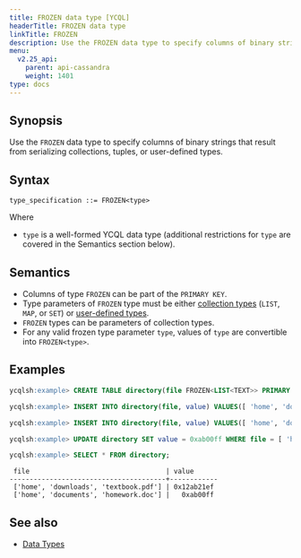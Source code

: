 ```yaml
---
title: FROZEN data type [YCQL]
headerTitle: FROZEN data type
linkTitle: FROZEN
description: Use the FROZEN data type to specify columns of binary strings that result from serializing collections, tuples, or user-defined types.
menu:
  v2.25_api:
    parent: api-cassandra
    weight: 1401
type: docs
---
```


## Synopsis

Use the `FROZEN` data type to specify columns of binary strings that result from serializing collections, tuples, or user-defined types.

## Syntax

```
type_specification ::= FROZEN<type>
```

Where

- `type` is a well-formed YCQL data type (additional restrictions for `type` are covered in the Semantics section below).

## Semantics

- Columns of type `FROZEN` can be part of the `PRIMARY KEY`.
- Type parameters of `FROZEN` type must be either [collection types](../type_collection) (`LIST`, `MAP`, or `SET`) or [user-defined types](../ddl_create_type).
- `FROZEN` types can be parameters of collection types.
- For any valid frozen type parameter `type`, values of `type` are convertible into `FROZEN<type>`.

## Examples

```sql
ycqlsh:example> CREATE TABLE directory(file FROZEN<LIST<TEXT>> PRIMARY KEY, value BLOB);
```

```sql
ycqlsh:example> INSERT INTO directory(file, value) VALUES([ 'home', 'documents', 'homework.doc' ], 0x);
```

```sql
ycqlsh:example> INSERT INTO directory(file, value) VALUES([ 'home', 'downloads', 'textbook.pdf' ], 0x12ab21ef);
```

```sql
ycqlsh:example> UPDATE directory SET value = 0xab00ff WHERE file = [ 'home', 'documents', 'homework.doc' ];
```

```sql
ycqlsh:example> SELECT * FROM directory;
```

```
 file                                  | value
---------------------------------------+------------
 ['home', 'downloads', 'textbook.pdf'] | 0x12ab21ef
 ['home', 'documents', 'homework.doc'] |   0xab00ff
 ```

## See also

- [Data Types](..#data-types)
